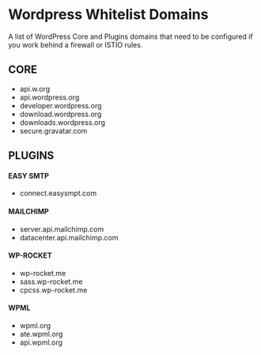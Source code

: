# Wordpress Whitelist Domains
A list of  WordPress Core and Plugins domains that need to be configured if you work behind a firewall or ISTIO rules.


## CORE
- api.w.org
- api.wordpress.org
- developer.wordpress.org
- download.wordpress.org
- downloads.wordpress.org
- secure.gravatar.com

## PLUGINS

#### EASY SMTP
- connect.easysmpt.com

#### MAILCHIMP
- server.api.mailchimp.com
- datacenter.api.mailchimp.com


#### WP-ROCKET
- wp-rocket.me
- sass.wp-rocket.me
- cpcss.wp-rocket.me

#### WPML
- wpml.org
- ate.wpml.org
- api.wpml.org


